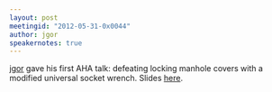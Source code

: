 ```yaml
---
layout: post
meetingid: "2012-05-31-0x0044"
author: jgor
speakernotes: true
---
```


[jgor](https://twitter.com/indiecom) gave his first AHA talk: defeating locking manhole covers with a modified universal socket wrench. Slides [here](http://www.slideshare.net/indiecom/hacking-manhole-covers).


